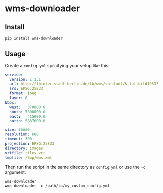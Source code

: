 wms-downloader
==============

Install
-------

```bash
pip install wms-downloader
```

Usage
-----

Create a `config.yml` specifying your setup like this:

```yml
service:
  version: 1.1.1
  url: http://fbinter.stadt-berlin.de/fb/wms/senstadt/k_luftbild1953?
  srs: EPSG:25833
  format: jpeg
  layer: 0
bbox:
  west:   370000.0
  south: 5800000.0
  east:   415000.0
  north: 5837000.0

size: 10000
resolution: 600
timeout: 300
projection: EPSG:25833
directory: images
vrtfile: tiles.vrt
tmpfile: /tmp/wms.xml
```

Then run the script in the same directory as `config.yml` or use the `-c` argument:

```
wms-downloader
wms-downloader -c /path/to/my_custom_config.yml
```
